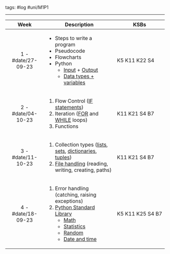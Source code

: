 tags: #log #uni/M1P1

---

|Week|Description|KSBs|
|:---:|---|---|
|1 - #date/27-09-23 |<ul><li>Steps to write a program</li><li>Pseudocode</li><li>Flowcharts</li><li>Python<ul><li>[Input](python%20docs/console.md#input) + [Output](python%20docs/console.md#output)</li><li>[Data types + variables](python%20docs/variables.md)</li></ul></li></ul>|K5  K11  K22  S4|
|2 - #date/04-10-23|<ol><li>Flow Control ([IF statements](Python%20docs/selection.md#If))</li><li>Iteration ([FOR](Python%20docs/iteration.md#For) and [WHILE](Python%20docs/iteration.md#While) loops)</li><li>Functions</li></ol>|K11  K21  S4  B7|
|3 - #date/11-10-23|<ol><li>Collection types ([lists](Python%20docs/collections.md#List), [sets](Python%20docs/collections.md#Set), [dictionaries](Python%20docs/collections.md#Dictionary), [tuples](Python%20docs/collections.md#Tuple))</li><li>[File handling](Python%20docs/file%20handling.md) (reading, writing, creating, paths)</li></ol>|K11  K21  S4  B7|
|4 - #date/18-09-23|<ol><li>Error handling (catching, raising exceptions)</li><li>[Python Standard Library](Python%20docs/standard%20library.md)<ul><li>[Math](Python%20docs/standard%20library.md#Math)</li><li>[Statistics](Python%20docs/standard%20library.md#Statistics)</li><li>[Random](Python%20docs/standard%20library.md#Random)</li><li>[Date and time](Python%20docs/standard%20library.md#DateTime%20and%20Time)</li></ul></li></ol>|K5 K11 K25 S4 B7|
